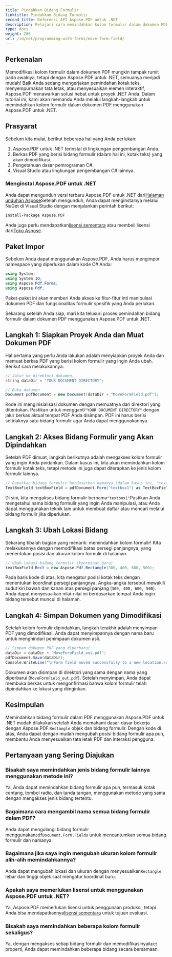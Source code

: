 ```yaml
---
title: Pindahkan Bidang Formulir
linktitle: Pindahkan Bidang Formulir
second_title: Referensi API Aspose.PDF untuk .NET
description: Pelajari cara memindahkan kolom formulir dalam dokumen PDF menggunakan Aspose.PDF for .NET dengan panduan ini. Ikuti tutorial terperinci ini untuk mengubah lokasi kotak teks dengan mudah.
type: docs
weight: 200
url: /id/net/programming-with-forms/move-form-field/
---
```

## Perkenalan

Memodifikasi kolom formulir dalam dokumen PDF mungkin tampak rumit pada awalnya, tetapi dengan Aspose.PDF untuk .NET, semuanya menjadi mudah! Baik Anda sedang mengerjakan pemindahan kotak teks, menyempurnakan tata letak, atau menyesuaikan elemen interaktif, Aspose.PDF menawarkan solusi hebat untuk proyek .NET Anda. Dalam tutorial ini, kami akan memandu Anda melalui langkah-langkah untuk memindahkan kolom formulir dalam dokumen PDF menggunakan Aspose.PDF untuk .NET.

## Prasyarat

Sebelum kita mulai, berikut beberapa hal yang Anda perlukan:

1. Aspose.PDF untuk .NET terinstal di lingkungan pengembangan Anda.
2. Berkas PDF yang berisi bidang formulir (dalam hal ini, kotak teks) yang akan dimodifikasi.
3. Pengetahuan dasar pemrograman C#.
4. Visual Studio atau lingkungan pengembangan C# lainnya.

### Menginstal Aspose.PDF untuk .NET

 Anda dapat mengunduh versi terbaru Aspose.PDF untuk .NET dari[Halaman unduhan Aspose](https://releases.aspose.com/pdf/net/)Setelah mengunduh, Anda dapat menginstalnya melalui NuGet di Visual Studio dengan menjalankan perintah berikut:

```bash
Install-Package Aspose.PDF
```

 Anda juga perlu mendapatkan[lisensi sementara](https://purchase.aspose.com/temporary-license/) atau membeli lisensi dari[Toko Aspose](https://purchase.aspose.com/buy).

## Paket Impor

Sebelum Anda dapat menggunakan Aspose.PDF, Anda harus mengimpor namespace yang diperlukan dalam kode C# Anda:

```csharp
using System;
using System.IO;
using Aspose.Pdf.Forms;
using Aspose.Pdf;
```

Paket-paket ini akan memberi Anda akses ke fitur-fitur inti manipulasi dokumen PDF dan fungsionalitas formulir spesifik yang Anda perlukan.

Sekarang setelah Anda siap, mari kita telusuri proses pemindahan bidang formulir dalam dokumen PDF menggunakan Aspose.PDF untuk .NET.

## Langkah 1: Siapkan Proyek Anda dan Muat Dokumen PDF

Hal pertama yang perlu Anda lakukan adalah menyiapkan proyek Anda dan memuat berkas PDF yang berisi kolom formulir yang ingin Anda ubah. Berikut cara melakukannya:

```csharp
// Jalur ke direktori dokumen.
string dataDir = "YOUR DOCUMENT DIRECTORY";

// Buka dokumen
Document pdfDocument = new Document(dataDir + "MoveFormField.pdf");
```

 Kode ini menginisialisasi dokumen dengan memuatnya dari direktori yang ditentukan. Pastikan untuk mengganti`"YOUR DOCUMENT DIRECTORY"` dengan jalur berkas aktual tempat PDF Anda disimpan. PDF ini harus berisi setidaknya satu bidang formulir agar Anda dapat menggunakannya.

## Langkah 2: Akses Bidang Formulir yang Akan Dipindahkan

Setelah PDF dimuat, langkah berikutnya adalah mengakses kolom formulir yang ingin Anda pindahkan. Dalam kasus ini, kita akan memindahkan kolom formulir kotak teks, tetapi metode ini juga dapat diterapkan ke jenis kolom formulir lainnya.

```csharp
// Dapatkan bidang formulir berdasarkan namanya (dalam kasus ini, "textbox1")
TextBoxField textBoxField = pdfDocument.Form["textbox1"] as TextBoxField;
```

 Di sini, kita mengakses bidang formulir bernama`"textbox1"`Pastikan Anda mengetahui nama bidang formulir yang ingin Anda manipulasi, atau Anda dapat menggunakan teknik lain untuk membuat daftar atau mencari melalui bidang formulir jika diperlukan.

## Langkah 3: Ubah Lokasi Bidang

Sekarang tibalah bagian yang menarik: memindahkan kolom formulir! Kita melakukannya dengan memodifikasi batas persegi panjangnya, yang menentukan posisi dan ukuran kolom formulir di halaman.

```csharp
// Ubah lokasi bidang formulir (koordinat baru)
textBoxField.Rect = new Aspose.Pdf.Rectangle(300, 400, 600, 500);
```

Pada baris kode di atas, kita mengatur posisi kotak teks dengan menentukan koordinat persegi panjangnya. Angka-angka tersebut mewakili sudut kiri bawah dan kanan atas persegi panjang (`300, 400, 600, 500`). Anda dapat menyesuaikan nilai-nilai ini berdasarkan tempat Anda ingin bidang tersebut muncul di halaman.

## Langkah 4: Simpan Dokumen yang Dimodifikasi

Setelah kolom formulir dipindahkan, langkah terakhir adalah menyimpan PDF yang dimodifikasi. Anda dapat menyimpannya dengan nama baru untuk menghindari penimpaan dokumen asli.

```csharp
// Simpan dokumen PDF yang diperbarui
dataDir = dataDir + "MoveFormField_out.pdf";
pdfDocument.Save(dataDir);
Console.WriteLine("\nForm field moved successfully to a new location.\nFile saved at " + dataDir);
```

Dokumen akan disimpan di direktori yang sama dengan nama yang diperbarui (`MoveFormField_out.pdf`). Setelah menyimpan, Anda dapat membuka berkas untuk mengonfirmasi bahwa kolom formulir telah dipindahkan ke lokasi yang diinginkan.

## Kesimpulan

 Memindahkan bidang formulir dalam PDF menggunakan Aspose.PDF untuk .NET mudah dilakukan setelah Anda memahami dasar-dasar bekerja dengan Aspose.PDF.`Rectangle` objek dan bidang formulir. Dengan kode di atas, Anda dapat dengan mudah mengubah posisi bidang formulir apa pun, membantu Anda menyesuaikan tata letak PDF dan interaksi pengguna.

## Pertanyaan yang Sering Diajukan

### Bisakah saya memindahkan jenis bidang formulir lainnya menggunakan metode ini?
Ya, Anda dapat memindahkan bidang formulir apa pun, termasuk kotak centang, tombol radio, dan tanda tangan, menggunakan metode yang sama dengan mengakses jenis bidang tertentu.

### Bagaimana cara mengambil nama semua bidang formulir dalam PDF?
 Anda dapat mengulangi bidang formulir menggunakan`pdfDocument.Form.Fields` untuk mencantumkan semua bidang formulir dan namanya.

### Bagaimana jika saya ingin mengubah ukuran kolom formulir alih-alih memindahkannya?
 Anda dapat mengubah lokasi dan ukuran dengan menyesuaikan`Rectangle` lebar dan tinggi objek saat mengatur koordinat baru.

### Apakah saya memerlukan lisensi untuk menggunakan Aspose.PDF untuk .NET?
 Ya, Aspose.PDF memerlukan lisensi untuk penggunaan produksi, tetapi Anda bisa mendapatkannya[lisensi sementara](https://purchase.aspose.com/temporary-license/) untuk tujuan evaluasi.

### Bisakah saya memindahkan beberapa kolom formulir sekaligus?
 Ya, dengan mengakses setiap bidang formulir dan memodifikasinya`Rect` properti, Anda dapat memindahkan beberapa bidang secara bersamaan.